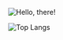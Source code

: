 ![Hello, there!](https://github.com/user-attachments/assets/d7742ceb-83da-4cca-bf10-2b959218879c)

![Top Langs](https://github-readme-stats.vercel.app/api/top-langs/?username=HongBoogie&layout=compact)


<!--
**HongBoogie/HongBoogie** is a ✨ _special_ ✨ repository because its `README.md` (this file) appears on your GitHub profile.

Here are some ideas to get you started:

- 🔭 I’m currently working on ...
- 🌱 I’m currently learning ...
- 👯 I’m looking to collaborate on ...
- 🤔 I’m looking for help with ...
- 💬 Ask me about ...
- 📫 How to reach me: ...
- 😄 Pronouns: ...
- ⚡ Fun fact: ...
-->
